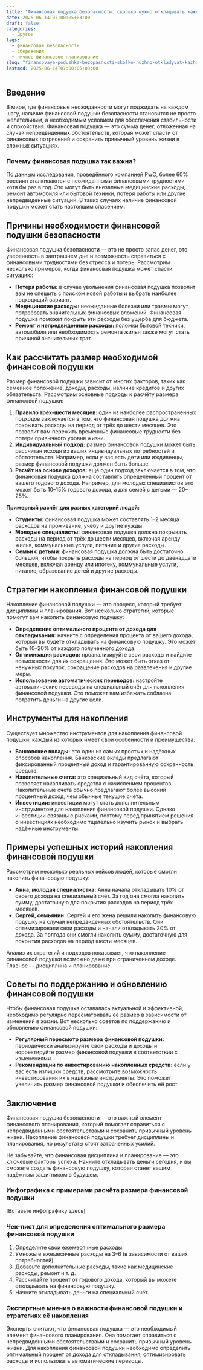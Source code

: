 ```yaml
---
title: "Финансовая подушка безопасности: сколько нужно откладывать каждый месяц"
date: 2025-06-14T07:00:05+03:00
draft: false
categories:
  - Другое
tags:
  - финансовая безопасность
  - сбережения
  - личное финансовое планирование
slug: "finansovaya-podushka-bezopasnosti-skolko-nuzhno-otkladyvat-kazhdyy-mesyats"
lastmod: 2025-06-14T07:00:05+03:00
---
```


## Введение

В мире, где финансовые неожиданности могут поджидать на каждом шагу, наличие финансовой подушки безопасности становится не просто желательным, а необходимым условием для обеспечения стабильности и спокойствия. Финансовая подушка — это сумма денег, отложенная на случай непредвиденных обстоятельств, которая может спасти от финансовых потрясений и сохранить привычный уровень жизни в сложных ситуациях.

### Почему финансовая подушка так важна?

По данным исследования, проведённого компанией PwC, более 60% россиян сталкиваются с неожиданными финансовыми трудностями хотя бы раз в год. Это могут быть внезапные медицинские расходы, ремонт автомобиля или бытовой техники, потеря работы или другие непредвиденные ситуации. В таких случаях наличие финансовой подушки может стать настоящим спасением.

## Причины необходимости финансовой подушки безопасности

Финансовая подушка безопасности — это не просто запас денег, это уверенность в завтрашнем дне и возможность справиться с финансовыми трудностями без стресса и потерь. Рассмотрим несколько примеров, когда финансовая подушка может спасти ситуацию:

- **Потеря работы:** в случае увольнения финансовая подушка позволит вам не спешить с поиском новой работы и выбрать наиболее подходящий вариант.
- **Медицинские расходы:** неожиданные болезни или травмы могут потребовать значительных финансовых вложений. Финансовая подушка поможет покрыть эти расходы без ущерба для бюджета.
- **Ремонт и непредвиденные расходы:** поломки бытовой техники, автомобиля или необходимость ремонта жилья также могут стать причиной значительных трат.

## Как рассчитать размер необходимой финансовой подушки

Размер финансовой подушки зависит от многих факторов, таких как семейное положение, доходы, расходы, наличие кредитов и других обязательств. Рассмотрим основные подходы к расчёту размера финансовой подушки:

1. **Правило трёх-шести месяцев:** один из наиболее распространённых подходов заключается в том, что финансовая подушка должна покрывать расходы на период от трёх до шести месяцев. Это позволит вам пережить временные финансовые трудности без потери привычного уровня жизни.
2. **Индивидуальный подход:** размер финансовой подушки может быть рассчитан исходя из ваших индивидуальных потребностей и обстоятельств. Например, если у вас есть дети или иждивенцы, размер финансовой подушки должен быть больше.
3. **Расчёт на основе доходов:** ещё один подход заключается в том, что финансовая подушка должна составлять определённый процент от вашего годового дохода. Например, для молодых специалистов это может быть 10–15% годового дохода, а для семей с детьми — 20–25%.

**Примерный расчёт для разных категорий людей:**

- **Студенты:** финансовая подушка может составлять 1–2 месяца расходов на проживание, учёбу и другие нужды.
- **Молодые специалисты:** финансовая подушка должна покрывать расходы на период от трёх до шести месяцев, включая аренду жилья, коммунальные услуги, питание и другие расходы.
- **Семьи с детьми:** финансовая подушка должна быть достаточно большой, чтобы покрыть расходы на период от шести до двенадцати месяцев, включая аренду или ипотеку, коммунальные услуги, питание, образование детей и другие расходы.

## Стратегии накопления финансовой подушки

Накопление финансовой подушки — это процесс, который требует дисциплины и планирования. Вот несколько стратегий, которые помогут вам накопить финансовую подушку:

- **Определение оптимального процента от дохода для откладывания:** начните с определения процента от вашего дохода, который вы будете откладывать на финансовую подушку. Это может быть 10–20% от каждого полученного дохода.
- **Оптимизация расходов:** проанализируйте свои расходы и найдите возможности для их сокращения. Это может быть отказ от ненужных покупок, сокращение расходов на развлечения и другие меры.
- **Использование автоматических переводов:** настройте автоматические переводы на специальный счёт для накопления финансовой подушки. Это поможет вам избежать соблазна потратить деньги на другие цели.

## Инструменты для накопления

Существует множество инструментов для накопления финансовой подушки, каждый из которых имеет свои особенности и преимущества:

- **Банковские вклады:** это один из самых простых и надёжных способов накопления. Банковские вклады предлагают фиксированный процентный доход и гарантированную сохранность средств.
- **Накопительные счета:** это специальный вид счёта, который позволяет накапливать средства с начислением процентов. Накопительные счета обычно предлагают более высокий процентный доход, чем обычные текущие счета.
- **Инвестиции:** инвестиции могут стать дополнительным инструментом для накопления финансовой подушки. Однако инвестиции связаны с рисками, поэтому перед принятием решения о инвестициях необходимо тщательно изучить рынок и выбрать надёжные инструменты.

## Примеры успешных историй накопления финансовой подушки

Рассмотрим несколько реальных кейсов людей, которые смогли накопить финансовую подушку:

- **Анна, молодая специалистка:** Анна начала откладывать 10% от своего дохода на специальный счёт. За год она смогла накопить сумму, достаточную для покрытия расходов на период трёх месяцев.
- **Сергей, семьянин:** Сергей и его жена решили накопить финансовую подушку на случай непредвиденных обстоятельств. Они оптимизировали свои расходы и начали откладывать 20% от дохода. За полгода они смогли накопить сумму, достаточную для покрытия расходов на период шести месяцев.

Анализ их стратегий и подходов показывает, что накопление финансовой подушки возможно даже при ограниченном доходе. Главное — дисциплина и планирование.

## Советы по поддержанию и обновлению финансовой подушки

Чтобы финансовая подушка оставалась актуальной и эффективной, необходимо регулярно пересматривать её размер в зависимости от изменений в жизни. Вот несколько советов по поддержанию и обновлению финансовой подушки:

- **Регулярный пересмотр размера финансовой подушки:** периодически анализируйте свои расходы и доходы и корректируйте размер финансовой подушки в соответствии с изменениями.
- **Рекомендации по инвестированию накопленных средств:** если у вас есть излишки средств, рассмотрите возможность инвестирования их в надёжные инструменты. Это поможет увеличить размер финансовой подушки и обеспечить её рост.

## Заключение

Финансовая подушка безопасности — это важный элемент финансового планирования, который помогает справиться с непредвиденными обстоятельствами и сохранить привычный уровень жизни. Накопление финансовой подушки требует дисциплины и планирования, но результаты стоят затраченных усилий.

Не забывайте, что финансовая дисциплина и планирование — это ключевые факторы успеха. Начните откладывать деньги сегодня, и вы сможете создать финансовую подушку, которая станет вашим надёжным защитником в будущем.

### Инфографика с примерами расчёта размера финансовой подушки

[Вставьте инфографику здесь]

### Чек-лист для определения оптимального размера финансовой подушки

1. Определите свои ежемесячные расходы.
2. Умножьте ежемесячные расходы на 3–6 (в зависимости от ваших потребностей).
3. Добавьте дополнительные расходы, такие как медицинские расходы, ремонт и т. д.
4. Рассчитайте процент от годового дохода, который вы можете откладывать на финансовую подушку.
5. Начните откладывать деньги на специальный счёт.

### Экспертные мнения о важности финансовой подушки и стратегиях её накопления

Эксперты считают, что финансовая подушка — это необходимый элемент финансового планирования. Она помогает справиться с непредвиденными обстоятельствами и сохранить привычный уровень жизни. Для накопления финансовой подушки необходимо определить оптимальный процент от дохода для откладывания, оптимизировать расходы и использовать автоматические переводы.
